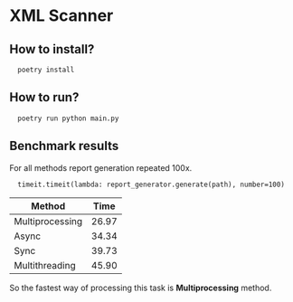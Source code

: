 # XML Scanner 

How to install?
------------  
```
  poetry install
```

How to run?
------------  
```
  poetry run python main.py
```

Benchmark results
------------  
For all methods report generation repeated 100x. 
```
  timeit.timeit(lambda: report_generator.generate(path), number=100)
```


| Method          | Time  |
|-----------------|-------|
| Multiprocessing | 26.97 |
| Async           | 34.34 |
| Sync            | 39.73 |
| Multithreading  | 45.90 |

So the fastest way of processing this task is **Multiprocessing** method.
